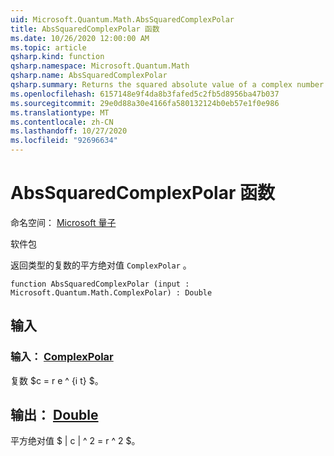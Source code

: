 ```yaml
---
uid: Microsoft.Quantum.Math.AbsSquaredComplexPolar
title: AbsSquaredComplexPolar 函数
ms.date: 10/26/2020 12:00:00 AM
ms.topic: article
qsharp.kind: function
qsharp.namespace: Microsoft.Quantum.Math
qsharp.name: AbsSquaredComplexPolar
qsharp.summary: Returns the squared absolute value of a complex number of type `ComplexPolar`.
ms.openlocfilehash: 6157148e9f4da8b3fafed5c2fb5d8956ba47b037
ms.sourcegitcommit: 29e0d88a30e4166fa580132124b0eb57e1f0e986
ms.translationtype: MT
ms.contentlocale: zh-CN
ms.lasthandoff: 10/27/2020
ms.locfileid: "92696634"
---
```

# <a name="abssquaredcomplexpolar-function"></a>AbsSquaredComplexPolar 函数

命名空间： [Microsoft 量子](xref:Microsoft.Quantum.Math)

软件包 [](https://nuget.org/packages/)


返回类型的复数的平方绝对值 `ComplexPolar` 。

```qsharp
function AbsSquaredComplexPolar (input : Microsoft.Quantum.Math.ComplexPolar) : Double
```


## <a name="input"></a>输入

### <a name="input--complexpolar"></a>输入： [ComplexPolar](xref:Microsoft.Quantum.Math.ComplexPolar)

复数 $c = r e ^ {i t} $。



## <a name="output--double"></a>输出： [Double](xref:microsoft.quantum.lang-ref.double)

平方绝对值 $ | c | ^ 2 = r ^ 2 $。